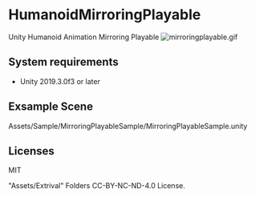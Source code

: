 # HumanoidMirroringPlayable
Unity Humanoid Animation Mirroring Playable
![mirroringplayable.gif](https://qiita-image-store.s3.ap-northeast-1.amazonaws.com/0/97509/220746e9-c4f5-4147-d126-f4549dc0126c.gif)

## System requirements

+ Unity 2019.3.0f3 or later

## Exsample Scene
Assets/Sample/MirroringPlayableSample/MirroringPlayableSample.unity


## Licenses

MIT

"Assets/Extrival" Folders CC-BY-NC-ND-4.0 License.

